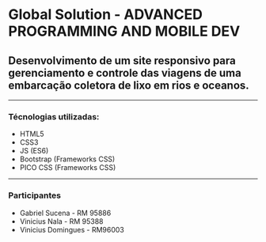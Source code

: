 # Global Solution - ADVANCED PROGRAMMING AND MOBILE DEV
## Desenvolvimento de um site responsivo para gerenciamento e controle das viagens de uma embarcação coletora de lixo em rios e oceanos.
----
### Técnologias utilizadas:
  - HTML5
  - CSS3
  - JS (ES6)
  - Bootstrap (Frameworks CSS)
  - PICO CSS (Frameworks CSS)
----
### Participantes

  - Gabriel Sucena - RM 95886
  - Vinicius Nala - RM 95388
  - Vinicius Domingues - RM96003
